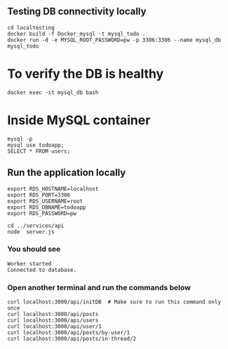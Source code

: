 ## Testing DB connectivity locally

```
cd localtesting
docker build -f Docker_mysql -t mysql_todo .
docker run -d -e MYSQL_ROOT_PASSWORD=pw -p 3306:3306 --name mysql_db mysql_todo
```

# To verify the DB is healthy

```
docker exec -it mysql_db bash 
```

# Inside MySQL container

```
mysql -p
mysql use todoapp;
SELECT * FROM users;
```

## Run the application locally

```
export RDS_HOSTNAME=localhost
export RDS_PORT=3306
export RDS_USERNAME=root
export RDS_DBNAME=todoapp
export RDS_PASSWORD=pw

cd ../services/api
node  server.js  
```

### You should see

```
Worker started
Connected to database.
```

### Open another terminal and run the commands below

```
curl localhost:3000/api/initDB  # Make sure to run this command only once
curl localhost:3000/api/posts
curl localhost:3000/api/users
curl localhost:3000/api/user/1
curl localhost:3000/api/posts/by-user/1
curl localhost:3000/api/posts/in-thread/2
```
